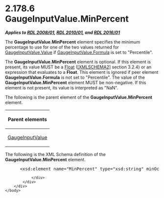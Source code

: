 <html dir="LTR" xmlns:mshelp="http://msdn.microsoft.com/mshelp" xmlns:ddue="http://ddue.schemas.microsoft.com/authoring/2003/5" xmlns:xlink="http://www.w3.org/1999/xlink" xmlns:tool="http://www.microsoft.com/tooltip">
    <head>
        <meta http-equiv="Content-Type" content="text/html; CHARSET=utf-8"></meta>
        <meta name="save" content="history"></meta>
        <title>2.178.6 GaugeInputValue.MinPercent</title>
        <xml>
            <mshelp:toctitle title="2.178.6 GaugeInputValue.MinPercent"></mshelp:toctitle>
            <mshelp:rltitle title="[MS-RDL]: GaugeInputValue.MinPercent"></mshelp:rltitle>
            <mshelp:keyword index="A" term="56a4bde1-e0cf-4e5b-a788-a5ea6e0f2f34"></mshelp:keyword>
            <mshelp:attr name="DCSext.ContentType" value="open specification"></mshelp:attr>
            <mshelp:attr name="AssetID" value="56a4bde1-e0cf-4e5b-a788-a5ea6e0f2f34"></mshelp:attr>
            <mshelp:attr name="TopicType" value="kbRef"></mshelp:attr>
            <mshelp:attr name="DCSext.Title" value="[MS-RDL]: GaugeInputValue.MinPercent" />
        </xml>
    </head>
    <body>
        <div id="header">
            <h1 class="heading">2.178.6 GaugeInputValue.MinPercent</h1>
        </div>
        <div id="mainSection">
            <div id="mainBody">
                <div id="allHistory" class="saveHistory"></div>
                <div id="sectionSection0" class="section" name="collapseableSection">
                    

<p><b><i>Applies to </i></b><a href="1e855f94-4617-47e4-b89e-0856c6cb420f.html"><b><i>RDL 2008/01</i></b></a><b><i>,
</i></b><a href="3428e690-a348-4ec7-8a6a-8efb42d2cdee.html"><b><i>RDL 2010/01</i></b></a><b><i>,
and </i></b><a href="52ce3983-2bfc-4e72-9359-42aaf5fe4509.html"><b><i>RDL 2016/01</i></b></a></p>

<p>The <b>GaugeInputValue.MinPercent</b> element specifies the
minimum percentage to use for one of the two values returned for <a href="06a94f35-767a-4bd5-8a05-f54d1f6831e2.html">GaugeInputValue.Value</a> if <a href="61bf2e69-dc52-4472-837d-04fa34356371.html">GaugeInputValue.Formula</a> is
set to &quot;Percentile&quot;. </p>

<p>The <b>GaugeInputValue.MinPercent</b> element is optional.
If this element is present, its value MUST be a <a href="c7d0946f-992e-4abc-a304-09b53e030692.html">Float</a> (<a href="https://go.microsoft.com/fwlink/?LinkId=90610">[XMLSCHEMA2]</a> section
3.2.4) or an expression that evaluates to a <b>Float</b>. This element is
ignored if peer element <b>GaugeInputValue.Formula</b> is not set to
&quot;Percentile&quot;. The value of the <b>GaugeInputValue.MinPercent</b>
element MUST be non-negative. If this element is not present, its value is
interpreted as &quot;NaN&quot;.</p>

<p>The following is the parent element of the <b>GaugeInputValue.MinPercent</b>
element.</p>

<table>
 <thead>
  <tr>
   <th>
   <p>Parent elements</p>
   </th>
  </tr>
 </thead>
 <tr>
  <td>
  <p><a href="9463d0dc-2309-420e-994e-47562e7670a1.html">GaugeInputValue</a></p>
  </td>
 </tr>
</table>

<p>The following is the XML Schema definition of the <b>GaugeInputValue.MinPercent</b>
element.</p>

<dl>
<dd>
<div><pre> &lt;xsd:element name=&quot;MinPercent&quot; type=&quot;xsd:string&quot; minOccurs=&quot;0&quot;&gt;
</pre></div>
</dd></dl>


                </div>
            </div>
        </div>
    </body>
</html>